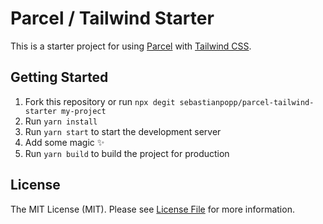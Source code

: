 # Parcel / Tailwind Starter

This is a starter project for using [Parcel](https://parceljs.org/) with [Tailwind CSS](https://tailwindcss.com/).

## Getting Started

1. Fork this repository or run `npx degit sebastianpopp/parcel-tailwind-starter my-project`
2. Run `yarn install`
3. Run `yarn start` to start the development server
4. Add some magic ✨
5. Run `yarn build` to build the project for production

## License

The MIT License (MIT). Please see [License File](LICENSE) for more information.
